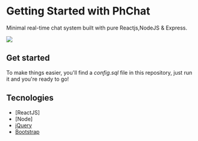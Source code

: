 # Getting Started with PhChat

Minimal real-time chat system built with pure Reactjs,NodeJS & Express.

<img src="https://image.ibb.co/dferv7/preview.png" />

## Get started


To make things easier, you'll find a _config.sql_ file in this repository, just run it and you're ready to go!
## Tecnologies
* [ReactJS]
* [Node]
* [jQuery](https://github.com/jquery)
* [Bootstrap](https://getbootstrap.com/)


